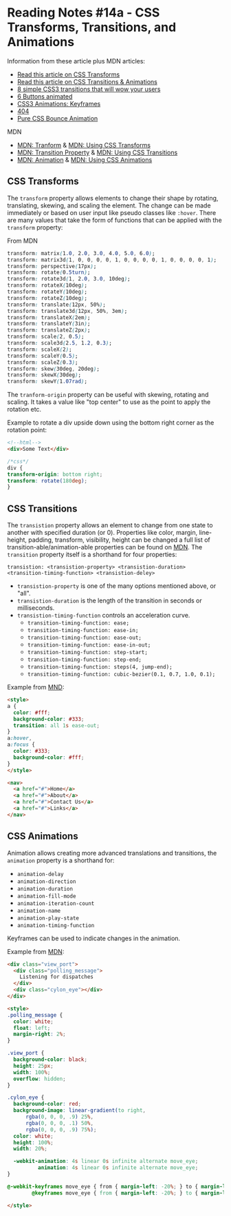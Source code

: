 # Reading Notes #14a - CSS Transforms, Transitions, and Animations
Information from these article plus MDN articles:

- [Read this article on CSS Transforms](http://learn.shayhowe.com/advanced-html-css/css-transforms/)
- [Read this article on CSS Transitions & Animations](http://learn.shayhowe.com/advanced-html-css/transitions-animations/)
- [8 simple CSS3 transitions that will wow your users](http://www.webdesignerdepot.com/2014/05/8-simple-css3-transitions-that-will-wow-your-users)
- [6 Buttons animated](http://codepen.io/retyui/pen/ByoaXV)
- [CSS3 Animations: Keyframes](http://codepen.io/akshaychauhan/pen/oAfae)
- [404](http://codepen.io/kieranfivestars/pen/MYdQxX)
- [Pure CSS Bounce Animation](http://codepen.io/dp_lewis/pen/gCfBv)

MDN
- [MDN: Tranform](https://developer.mozilla.org/en-US/docs/Web/CSS/transform) & [MDN: Using CSS Transforms](https://developer.mozilla.org/en-US/docs/Web/CSS/CSS_Transforms/Using_CSS_transforms)
- [MDN: Transition Property](https://developer.mozilla.org/en-US/docs/Web/CSS/transition-property) & [MDN: Using CSS Transitions](https://developer.mozilla.org/en-US/docs/Web/CSS/CSS_Transitions/Using_CSS_transitions)
- [MDN: Animation](https://developer.mozilla.org/en-US/docs/Web/CSS/animation) & [MDN: Using CSS Animations](https://developer.mozilla.org/en-US/docs/Web/CSS/CSS_Animations/Using_CSS_animations)


## CSS Transforms

The `transform` property allows elements to change their shape by rotating, translating, skewing, and scaling the element. The change can be made immediately or based on user input like pseudo classes like `:hover`. There are many values that take the form of functions that can be applied with the `transform` property:

From MDN
```css
transform: matrix(1.0, 2.0, 3.0, 4.0, 5.0, 6.0);
transform: matrix3d(1, 0, 0, 0, 0, 1, 0, 0, 0, 0, 1, 0, 0, 0, 0, 1);
transform: perspective(17px);
transform: rotate(0.5turn);
transform: rotate3d(1, 2.0, 3.0, 10deg);
transform: rotateX(10deg);
transform: rotateY(10deg);
transform: rotateZ(10deg);
transform: translate(12px, 50%);
transform: translate3d(12px, 50%, 3em);
transform: translateX(2em);
transform: translateY(3in);
transform: translateZ(2px);
transform: scale(2, 0.5);
transform: scale3d(2.5, 1.2, 0.3);
transform: scaleX(2);
transform: scaleY(0.5);
transform: scaleZ(0.3);
transform: skew(30deg, 20deg);
transform: skewX(30deg);
transform: skewY(1.07rad);
```

The `tranform-origin` property can be useful with skewing, rotating and scaling. It takes a value like "top center" to use as the point to apply the rotation etc.

Example to rotate a div upside down using the bottom right corner as the rotation point:
```html
<!--html-->
<div>Some Text</div>
```
```css
/*css*/
div {
transform-origin: bottom right;
transform: rotate(180deg);
}
```

## CSS Transitions

The `transistion` property allows an element to change from one state to another with specified duration (or 0). Properties like color, margin, line-height, padding, transform, visibility, height can be changed a full list of transition-able/animation-able properties can be found on [MDN](https://developer.mozilla.org/en-US/docs/Web/CSS/CSS_animated_properties). The `transition` property itself is a shorthand for four properties:

`transistion: <transistion-property> <transistion-duration> <transition-timing-function> <transistion-deley>`

- `transistion-property` is one of the many options mentioned above, or "all".
- `transistion-duration` is the length of the transition in seconds or milliseconds.
- `transistion-timing-function` controls an acceleration curve.
  - `transition-timing-function: ease;`
  - `transition-timing-function: ease-in;`
  - `transition-timing-function: ease-out;`
  - `transition-timing-function: ease-in-out;`
  - `transition-timing-function: step-start;`
  - `transition-timing-function: step-end;`
  - `transition-timing-function: steps(4, jump-end);`
  - `transition-timing-function: cubic-bezier(0.1, 0.7, 1.0, 0.1);`

Example from [MND](https://developer.mozilla.org/en-US/docs/Web/CSS/CSS_Transitions/Using_CSS_transitions):

```html
<style>
a {
  color: #fff;
  background-color: #333;
  transition: all 1s ease-out;
}
a:hover,
a:focus {
  color: #333;
  background-color: #fff;
}
</style>

<nav>
  <a href="#">Home</a>
  <a href="#">About</a>
  <a href="#">Contact Us</a>
  <a href="#">Links</a>
</nav>
```

## CSS Animations

Animation allows creating more advanced translations and transitions, the `animation` property is a shorthand for:

- `animation-delay`
- `animation-direction`
- `animation-duration`
- `animation-fill-mode`
- `animation-iteration-count`
- `animation-name`
- `animation-play-state`
- `animation-timing-function`

Keyframes can be used to indicate changes in the animation.

Example from [MDN](https://developer.mozilla.org/en-US/docs/Web/CSS/animation):

```html
<div class="view_port">
  <div class="polling_message">
    Listening for dispatches
  </div>
  <div class="cylon_eye"></div>
</div>

<style>
.polling_message {
  color: white;
  float: left;
  margin-right: 2%;
}

.view_port {
  background-color: black;
  height: 25px;
  width: 100%;
  overflow: hidden;
}

.cylon_eye {
  background-color: red;
  background-image: linear-gradient(to right,
      rgba(0, 0, 0, .9) 25%,
      rgba(0, 0, 0, .1) 50%,
      rgba(0, 0, 0, .9) 75%);
  color: white;
  height: 100%;
  width: 20%;

  -webkit-animation: 4s linear 0s infinite alternate move_eye;
          animation: 4s linear 0s infinite alternate move_eye;
}

@-webkit-keyframes move_eye { from { margin-left: -20%; } to { margin-left: 100%; }  }
        @keyframes move_eye { from { margin-left: -20%; } to { margin-left: 100%; }  }

</style>
```
